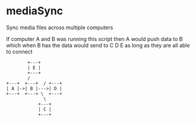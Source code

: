 mediaSync
=========

Sync media files across multiple computers

If computer A and B was running this script then A would push data to B
which when B has the data would send to C D E
as long as they are all able to connect

			+---+
			| E |
			+---+
			/
	+---+  +---+  / +---+
	| A |->| B |--->| D |
	+---+  +---+ \  +---+
        	      \
        		+---+
        		| C |
        		+---+
